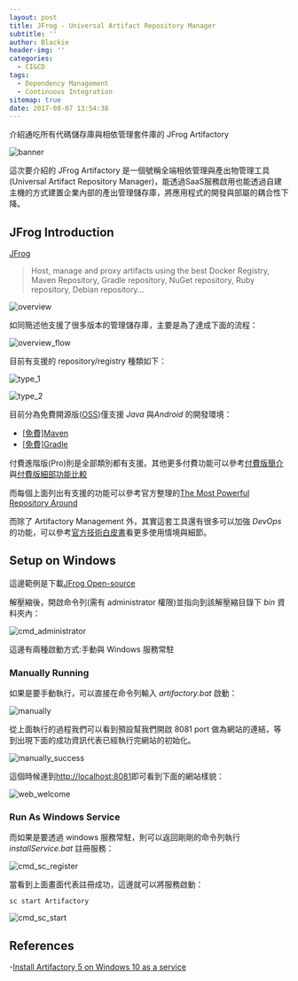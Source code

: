 ```yaml
---
layout: post
title: JFrog - Universal Artifact Repository Manager
subtitle: ''
author: Blackie
header-img: ''
categories:
  - CI&CD
tags:
  - Dependency Management
  - Continuous Integration
sitemap: true
date: 2017-08-07 13:54:38
---
```


介紹通吃所有代碼儲存庫與相依管理套件庫的 JFrog Artifactory

<!-- More -->

![banner](banner.png)

這次要介紹的 JFrog Artifactory 是一個號稱全端相依管理與產出物管理工具(Universal Artifact Repository Manager)，能透過SaaS服務啟用也能透過自建主機的方式建置企業內部的產出管理儲存庫，將應用程式的開發與部屬的耦合性下降。

## JFrog Introduction ##

[JFrog](https://www.jfrog.com/)

>Host, manage and proxy artifacts using the best Docker Registry, Maven Repository, Gradle repository, NuGet repository, Ruby repository, Debian repository...

![overview](overview.png)

如同簡述他支援了很多版本的管理儲存庫，主要是為了達成下面的流程：

![overview_flow](overview_flow.png)

目前有支援的 repository/registry 種類如下：

![type_1](type_1.png)

![type_2](type_2.png)

目前分為免費開源版([OSS](https://www.jfrog.com/open-source/))僅支援 *Java* 與*Android* 的開發環境：

- [[免費]Maven](https://www.jfrog.com/artifactory/features/#addon-maven)
- [[免費]Gradle](https://www.jfrog.com/artifactory/features/#addon-gradle)

付費進階版(Pro)則是全部類別都有支援。其他更多付費功能可以參考[付費版簡介](https://www.jfrog.com/pricing/)與[付費版細部功能比較](https://www.jfrog.com/artifactory/versions/)

而每個上面列出有支援的功能可以參考官方整理的[The Most Powerful Repository Around](https://www.jfrog.com/artifactory/features/)

而除了 Artifactory Management 外，其實這套工具還有很多可以加強 *DevOps*　的功能，可以參考[官方技術白皮書](https://www.jfrog.com/support-service/whitepapers/comparing-artifactory-to-other-binary-repository-managers/)看更多使用情境與細節。

## Setup on Windows ##

這邊範例是下載[JFrog Open-source](https://www.jfrog.com/open-source/)

解壓縮後，開啟命令列(需有 administrator 權限)並指向到該解壓縮目錄下 *bin* 資料夾內：

![cmd_administrator](cmd_administrator.png)

這邊有兩種啟動方式:手動與 Windows 服務常駐

### Manually Running ###

如果是要手動執行，可以直接在命令列輸入 *artifactory.bat* 啟動：

![manually](manually.png)

從上面執行的過程我們可以看到預設幫我們開啟 8081 port 做為網站的連結，等到出現下面的成功資訊代表已經執行完網站的初始化。

![manually_success](manually_success.png)

這個時候連到[http://localhost:8081](http://localhost:8081)即可看到下面的網站樣貌：

![web_welcome](web_welcome.png)

### Run As Windows Service ###

而如果是要透過 windows 服務常駐，則可以返回剛剛的命令列執行 *installService.bat* 註冊服務：

![cmd_sc_register](cmd_sc_register.png)

當看到上面畫面代表註冊成功，這邊就可以將服務啟動：

    sc start Artifactory

![cmd_sc_start](cmd_sc_start.png)

## References ##
-[Install Artifactory 5 on Windows 10 as a service](https://www.youtube.com/watch?v=Lg4a6Sc_Xco)